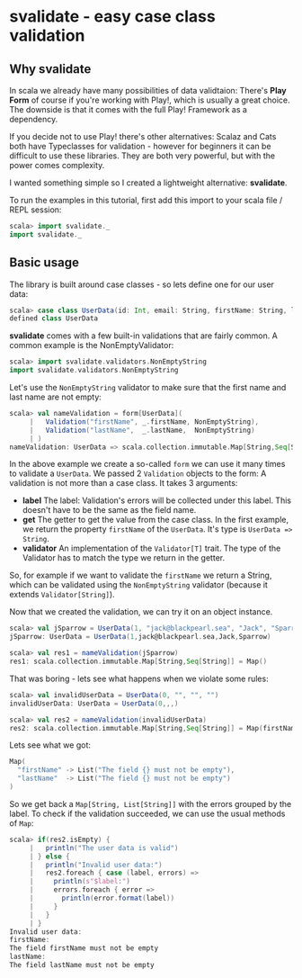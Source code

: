 # svalidate - easy case class validation

## Why svalidate

In scala we already have many possibilities of data validtaion: There's **Play Form**
of course if you're working with Play!, which is usually a great choice. The downside
is that it comes with the full Play! Framework as a dependency.

If you decide not to use Play! there's other alternatives: Scalaz and Cats both
have Typeclasses for validation - however for beginners it can be difficult to use
these libraries. They are both very powerful, but with the power comes complexity.

I wanted something simple so I created a lightweight alternative: **svalidate**.

To run the examples in this tutorial, first add this import to your scala file /
REPL session:

```scala
scala> import svalidate._
import svalidate._
```

## Basic usage

The library is built around case classes - so lets define one for our user data:

```scala
scala> case class UserData(id: Int, email: String, firstName: String, lastName: String)
defined class UserData
```

**svalidate** comes with a few built-in validations that are fairly common.
A common example is the NonEmptyValidator:

```scala
scala> import svalidate.validators.NonEmptyString
import svalidate.validators.NonEmptyString
```

Let's use the `NonEmptyString` validator to make sure that the first name
and last name are not empty:

```scala
scala> val nameValidation = form[UserData](
     |   Validation("firstName", _.firstName, NonEmptyString),
     |   Validation("lastName",  _.lastName,  NonEmptyString)
     | )
nameValidation: UserData => scala.collection.immutable.Map[String,Seq[String]] = <function1>
```

In the above example we create a so-called `form` we can use it many times to
validate a `UserData`. We passed 2 `Validation` objects to the form:
A validation is not more than a case class. It takes 3 arguments:
* **label** The label: Validation's errors will be collected under this label.
  This doesn't have to be the same as the field name.
* **get** The getter to get the value from the case class. In the first example,
  we return the property `firstName` of the `UserData`.
  It's type is `UserData => String`.
* **validator** An implementation of the `Validator[T]` trait. The type of the
  Validator has to match the type we return in the getter.

So, for example if we want to validate the `firstName` we return a String, which
can be validated using the `NonEmptyString` validator (because it extends
`Validator[String]`).

Now that we created the validation, we can try it on an object instance.

```scala
scala> val jSparrow = UserData(1, "jack@blackpearl.sea", "Jack", "Sparrow")
jSparrow: UserData = UserData(1,jack@blackpearl.sea,Jack,Sparrow)

scala> val res1 = nameValidation(jSparrow)
res1: scala.collection.immutable.Map[String,Seq[String]] = Map()
```

That was boring - lets see what happens when we violate some rules:

```scala
scala> val invalidUserData = UserData(0, "", "", "")
invalidUserData: UserData = UserData(0,,,)

scala> val res2 = nameValidation(invalidUserData)
res2: scala.collection.immutable.Map[String,Seq[String]] = Map(firstName -> List(The field %s must not be empty), lastName -> List(The field %s must not be empty))
```

Lets see what we got:

```scala
Map(
  "firstName" -> List("The field {} must not be empty"),
  "lastName"  -> List("The field {} must not be empty")
)
```

So we get back a `Map[String, List[String]]` with the errors grouped by the
label. To check if the validation succeeded, we can use the usual methods of `Map`:

```scala
scala> if(res2.isEmpty) {
     |   println("The user data is valid")
     | } else {
     |   println("Invalid user data:")
     |   res2.foreach { case (label, errors) =>
     |     println(s"$label:")
     |     errors.foreach { error =>
     |       println(error.format(label))
     |     }
     |   }
     | }
Invalid user data:
firstName:
The field firstName must not be empty
lastName:
The field lastName must not be empty
``` 

